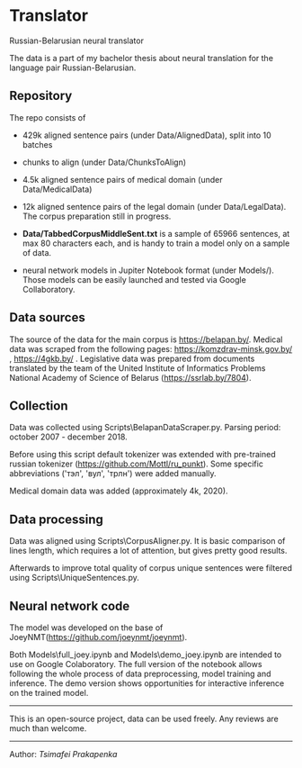 # Translator
Russian-Belarusian neural translator

The data is a part of my bachelor thesis about neural translation for the language pair Russian-Belarusian.

## Repository
The repo consists of
 - 429k aligned sentence pairs (under Data/AlignedData), split into 10 batches
 - chunks to align (under Data/ChunksToAlign)
 
 - 4.5k aligned sentence pairs of medical domain (under Data/MedicalData)
 
 - 12k aligned sentence pairs of the legal domain (under Data/LegalData). The corpus preparation still in progress.
 
 - **Data/TabbedCorpusMiddleSent.txt** is a sample of 65966 sentences, at max 80 characters each, and is handy to train a model only on a sample of data.

 - neural network models in Jupiter Notebook format (under Models/). Those models can be easily launched and tested via Google Collaboratory.
 
 ## Data sources
 The source of the data for the main corpus is https://belapan.by/.
 Medical data was scraped from the following pages: https://komzdrav-minsk.gov.by/ , https://4gkb.by/ .
 Legislative data was prepared from documents translated by the team of the United Institute of Informatics Problems National Academy of Science of Belarus (https://ssrlab.by/7804).
 
 ## Collection
 Data was collected using Scripts\BelapanDataScraper.py. 
 Parsing period: october 2007 - december 2018.
 
 Before using this script default tokenizer was extended with pre-trained russian tokenizer (https://github.com/Mottl/ru_punkt).
 Some specific abbreviations ('тэл', 'вул', 'трлн') were added manually.
 
 Medical domain data was added (approximately 4k, 2020).
 
 ## Data processing
 Data was aligned using Scripts\CorpusAligner.py. It is basic comparison of lines length, which requires a lot of attention, but gives pretty good results.
 
 Afterwards to improve total quality of corpus unique sentences were filtered using Scripts\UniqueSentences.py.
 
 ## Neural network code
 The model was developed on the base of JoeyNMT(https://github.com/joeynmt/joeynmt).
 
 Both Models\full_joey.ipynb and Models\demo_joey.ipynb are intended to use on Google Colaboratory.
 The full version of the notebook allows following the whole process of data preprocessing, model training and inference.
 The demo version shows opportunities for interactive inference on the trained model.

--- 
This is an open-source project, data can be used freely.
Any reviews are much than welcome.

-----
Author: _Tsimafei Prakapenka_
